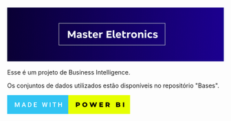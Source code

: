 ![](Layout/FundoGithub.png)

Esse é um projeto de Business Intelligence.

Os conjuntos de dados utilizados estão disponíveis no repositório "Bases".

![](Layout/BadgeBI.png)
